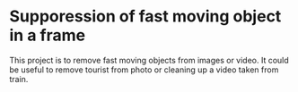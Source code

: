 # Supporession of fast moving object in a frame
This project is to remove fast moving objects from images or video. It could be useful to remove tourist from photo or cleaning up a video taken from train.
